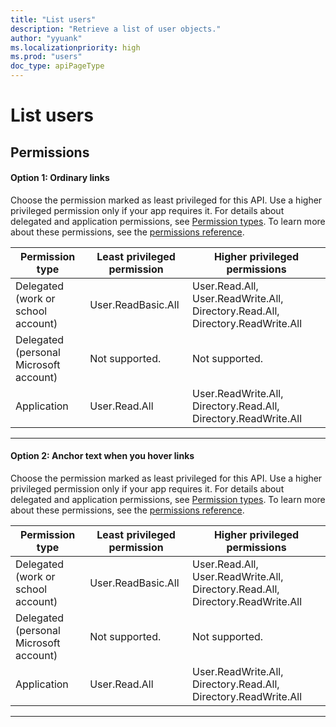 ```yaml
---
title: "List users"
description: "Retrieve a list of user objects."
author: "yyuank"
ms.localizationpriority: high
ms.prod: "users"
doc_type: apiPageType
---
```


# List users

## Permissions

#### Option 1: Ordinary links

Choose the permission marked as least privileged for this API. Use a higher privileged permission only if your app requires it. For details about delegated and application permissions, see [Permission types](/graph/permissions-overview#permission-types). To learn more about these permissions, see the [permissions reference](/graph/permissions-reference).

| Permission type                        | Least privileged permission | Higher privileged permissions                                                  |
|-----------------------------------------|------------------------------|---------------------------------------------------------------------------------|
| Delegated (work or school account)     | User.ReadBasic.All          | User.Read.All, User.ReadWrite.All, Directory.Read.All, Directory.ReadWrite.All |
| Delegated (personal Microsoft account) | Not supported.              | Not supported.                                                                 |
| Application                            | User.Read.All               | User.ReadWrite.All, Directory.Read.All, Directory.ReadWrite.All                |


---------------------------------------------------------

#### Option 2: Anchor text when you hover links

Choose the permission marked as least privileged for this API. Use a higher privileged permission only if your app requires it. For details about delegated and application permissions, see [Permission types](/graph/permissions-overview#permission-types "Delegated permissions allow the application to access data on behalf of a signed-in user. Application permissions allow the app the access data without signed-in user present."). To learn more about these permissions, see the [permissions reference](/graph/permissions-reference).

| Permission type                        | Least privileged permission | Higher privileged permissions                                                  |
|-----------------------------------------|------------------------------|---------------------------------------------------------------------------------|
| Delegated (work or school account)     | User.ReadBasic.All          | User.Read.All, User.ReadWrite.All, Directory.Read.All, Directory.ReadWrite.All |
| Delegated (personal Microsoft account) | Not supported.              | Not supported.                                                                 |
| Application                            | User.Read.All               | User.ReadWrite.All, Directory.Read.All, Directory.ReadWrite.All                |


---------------------------------------------------------
<!--

Choose the permission marked as least privileged for this API. Use a higher privileged permission only if your app requires it. To learn more about these permissions, see the [Permissions reference](/graph/permissions-reference).

| Permission type                                                                                                                                                                     | Least privileged permission | Higher privileged permissions                                                  |
|--------------------------------------------------------------------------------------------------------------------------------------------------------------------------------------|------------------------------|---------------------------------------------------------------------------------|
| [Delegated (work or school account)](/graph/permissions-overview#delegated-permissions "Delegated permissions allow the application to access data on behalf of a signed-in user.") | User.ReadBasic.All          | User.Read.All, User.ReadWrite.All, Directory.Read.All, Directory.ReadWrite.All |
| [Delegated (personal Microsoft account)](/graph/permissions-overview#delegated-permissions "Not all delegated permissions are valid for personal Microsoft accounts.")              | Not supported.              | Not supported.                                                                 |
| [Application](/graph/permissions-overview#application-permissions "Application permissions allow the app the access data without signed-in user present.")                          | User.Read.All               | User.ReadWrite.All, Directory.Read.All, Directory.ReadWrite.All                |

-->
